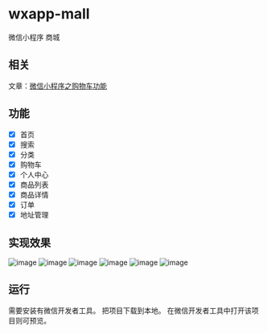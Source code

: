 # wxapp-mall
微信小程序 商城

## 相关
文章：[微信小程序之购物车功能](https://github.com/lin-xin/blog/issues/14)



## 功能
- [x] 首页
- [x] 搜索
- [x] 分类
- [x] 购物车
- [x] 个人中心
- [x] 商品列表
- [x] 商品详情
- [x] 订单
- [x] 地址管理

## 实现效果
![image](https://raw.githubusercontent.com/lin-xin/mini-apps-mall/master/image/1.jpg) 
![image](https://raw.githubusercontent.com/lin-xin/mini-apps-mall/master/image/2.jpg) 
![image](https://raw.githubusercontent.com/lin-xin/mini-apps-mall/master/image/3.jpg) 
![image](https://raw.githubusercontent.com/lin-xin/mini-apps-mall/master/image/4.jpg) 
![image](https://raw.githubusercontent.com/lin-xin/mini-apps-mall/master/image/5.jpg) 
![image](https://raw.githubusercontent.com/lin-xin/mini-apps-mall/master/image/6.jpg) 

## 运行
需要安装有微信开发者工具。
把项目下载到本地。
在微信开发者工具中打开该项目则可预览。